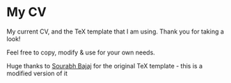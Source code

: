 # My CV

My current CV, and the TeX template that I am using.
Thank you for taking a look!

Feel free to copy, modify & use for your own needs.

Huge thanks to [Sourabh Bajaj](https://github.com/sb2nov/resume) for the original TeX template - this is a modified version of it

